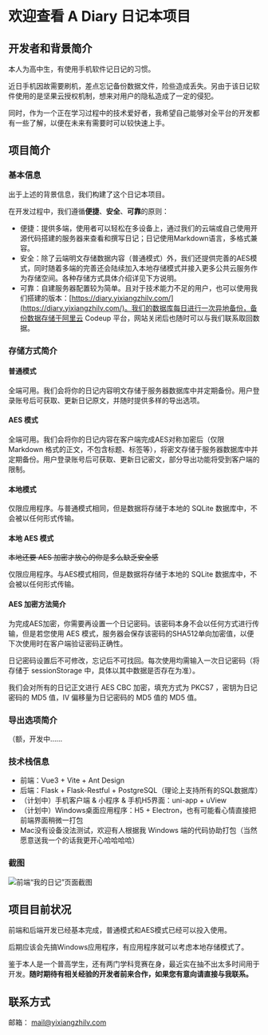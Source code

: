 # 欢迎查看 A Diary 日记本项目

## 开发者和背景简介

本人为高中生，有使用手机软件记日记的习惯。

近日手机因故需要刷机，差点忘记备份数据文件，险些造成丢失。另由于该日记软件使用的是坚果云授权机制，想来对用户的隐私造成了一定的侵犯。

同时，作为一个正在学习过程中的技术爱好者，我希望自己能够对全平台的开发都有一些了解，以便在未来有需要时可以较快速上手。

## 项目简介

### 基本信息

出于上述的背景信息，我们构建了这个日记本项目。

在开发过程中，我们遵循**便捷**、**安全**、**可靠**的原则：

- 便捷：提供多端，使用者可以轻松在多设备上，通过我们的云端或自己使用开源代码搭建的服务器来查看和撰写日记；日记使用Markdown语言，多格式兼容。
- 安全：除了云端明文存储数据内容（普通模式）外，我们还提供完善的AES模式，同时随着多端的完善还会陆续加入本地存储模式并接入更多公共云服务作为存储空间。各种存储方式具体介绍详见下方说明。
- 可靠：自建服务器配置较为简单。且对于技术能力不足的用户，也可以使用我们搭建的版本：[https://diary.yixiangzhilv.com/](https://diary.yixiangzhilv.com/)。我们的数据库每日进行一次异地备份，备份数据存储于阿里云 Codeup 平台，网站关闭后也随时可以与我们联系取回数据。

### 存储方式简介

#### 普通模式

全端可用。我们会将你的日记内容明文存储于服务器数据库中并定期备份。用户登录账号后可获取、更新日记原文，并随时提供多样的导出选项。

#### AES 模式

全端可用。我们会将你的日记内容在客户端完成AES对称加密后（仅限 Markdown 格式的正文，不包含标题、标签等），将密文存储于服务器数据库中并定期备份。用户登录账号后可获取、更新日记密文，部分导出功能将受到客户端的限制。

#### 本地模式

仅限应用程序。与普通模式相同，但是数据将存储于本地的 SQLite 数据库中，不会被以任何形式传输。

#### 本地 AES 模式

~~本地还要 AES 加密才放心的你是多么缺乏安全感~~

仅限应用程序。与AES模式相同，但是数据将存储于本地的 SQLite 数据库中，不会被以任何形式传输。

#### AES 加密方法简介

为完成AES加密，你需要再设置一个日记密码。该密码本身不会以任何方式进行传输，但是若您使用 AES 模式，服务器会保存该密码的SHA512单向加密值，以便下次使用时在客户端验证密码正确性。

日记密码设置后不可修改，忘记后不可找回。每次使用均需输入一次日记密码（将存储于 sessionStorage 中，具体以其中数据是否存在为准）。

我们会对所有的日记正文进行 AES CBC 加密，填充方式为 PKCS7 ，密钥为日记密码的 MD5 值，IV 偏移量为日记密码的 MD5 值的 MD5 值。

### 导出选项简介

（额，开发中……

### 技术栈信息

- 前端：Vue3 + Vite + Ant Design
- 后端：Flask + Flask-Restful + PostgreSQL（理论上支持所有的SQL数据库）
- （计划中）手机客户端 & 小程序 & 手机H5界面：uni-app + uView
- （计划中）Windows桌面应用程序：H5 + Electron，也有可能看心情直接把前端界面稍微一打包
- Mac没有设备没法测试，欢迎有人根据我 Windows 端的代码协助打包（当然愿意送我一个的话我更开心哈哈哈哈）

### 截图

![前端“我的日记”页面截图](https://user-images.githubusercontent.com/75941562/178948496-85ddfdb5-eeec-4dd8-84ab-f548f0c00686.png)


## 项目目前状况

前端和后端开发已经基本完成，普通模式和AES模式已经可以投入使用。

后期应该会先搞Windows应用程序，有应用程序就可以考虑本地存储模式了。

鉴于本人是一个普高学生，还有两门学科竞赛在身，最近实在抽不出太多时间用于开发。**随时期待有相关经验的开发者前来合作，如果您有意向请直接与我联系。**

## 联系方式

邮箱： [mail@yixiangzhilv.com](mailto:mail@yixiangzhilv.com)
